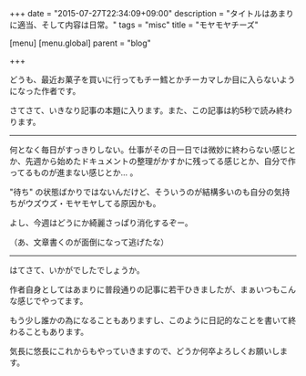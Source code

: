 +++
date = "2015-07-27T22:34:09+09:00"
description = "タイトルはあまりに適当、そして内容は日常。"
tags = "misc"
title = "モヤモヤチーズ"

[menu]
  [menu.global]
    parent = "blog"

+++

どうも、最近お菓子を買いに行ってもチー鱈とかチーカマしか目に入らないようになった作者です。

さてさて、いきなり記事の本題に入ります。また、この記事は約5秒で読み終わります。

---

何となく毎日がすっきりしない。仕事がその日一日では微妙に終わらない感じとか、先週から始めたドキュメントの整理がかすかに残ってる感じとか、自分で作ってるものが進まない感じとか... 。

"待ち" の状態ばかりではないんだけど、そういうのが結構多いのも自分の気持ちがウズウズ・モヤモヤしてる原因かも。

よし、今週はどうにか綺麗さっぱり消化するぞー。

（あ、文章書くのが面倒になって逃げたな）

---

はてさて、いかがでしたでしょうか。

作者自身としてはあまりに普段通りの記事に若干ひきましたが、まぁいつもこんな感じでやってます。

もう少し誰かの為になることもありますし、このように日記的なことを書いて終わることもあります。

気長に悠長にこれからもやっていきますので、どうか何卒よろしくお願いします。
